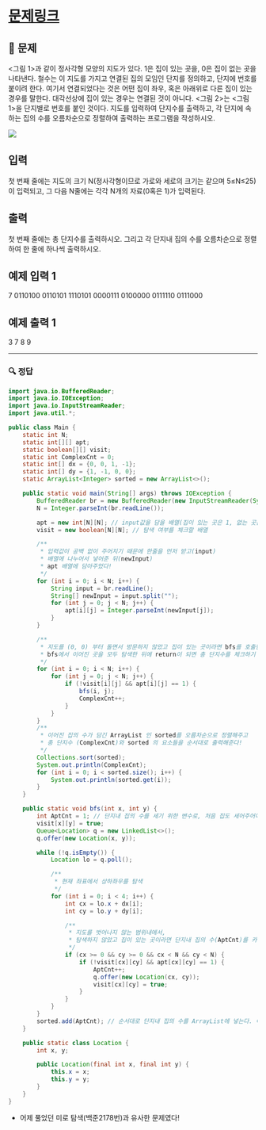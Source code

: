 # [문제링크](https://www.acmicpc.net/problem/2667)

## 📝 문제

<그림 1>과 같이 정사각형 모양의 지도가 있다. 1은 집이 있는 곳을, 0은 집이 없는 곳을 나타낸다. 철수는 이 지도를 가지고 연결된 집의 모임인 단지를 정의하고, 단지에 번호를 붙이려 한다. 여기서 연결되었다는 것은 어떤 집이 좌우, 혹은 아래위로 다른 집이 있는 경우를 말한다. 대각선상에 집이 있는 경우는 연결된 것이 아니다. <그림 2>는 <그림 1>을 단지별로 번호를 붙인 것이다. 지도를 입력하여 단지수를 출력하고, 각 단지에 속하는 집의 수를 오름차순으로 정렬하여 출력하는 프로그램을 작성하시오.

![](https://www.acmicpc.net/upload/images/ITVH9w1Gf6eCRdThfkegBUSOKd.png)

## 입력

첫 번째 줄에는 지도의 크기 N(정사각형이므로 가로와 세로의 크기는 같으며 5≤N≤25)이 입력되고, 그 다음 N줄에는 각각 N개의 자료(0혹은 1)가 입력된다.

## 출력

첫 번째 줄에는 총 단지수를 출력하시오. 그리고 각 단지내 집의 수를 오름차순으로 정렬하여 한 줄에 하나씩 출력하시오.

## 예제 입력 1 

7
0110100
0110101
1110101
0000111
0100000
0111110
0111000

## 예제 출력 1

3
7
8
9


---

### 🔍 정답

```java
import java.io.BufferedReader;
import java.io.IOException;
import java.io.InputStreamReader;
import java.util.*;

public class Main {
    static int N;
    static int[][] apt;
    static boolean[][] visit;
    static int ComplexCnt = 0;
    static int[] dx = {0, 0, 1, -1};
    static int[] dy = {1, -1, 0, 0};
    static ArrayList<Integer> sorted = new ArrayList<>();

    public static void main(String[] args) throws IOException {
        BufferedReader br = new BufferedReader(new InputStreamReader(System.in));
        N = Integer.parseInt(br.readLine());

        apt = new int[N][N]; // input값을 담을 배열(집이 있는 곳은 1, 없는 곳은 0)
        visit = new boolean[N][N]; // 탐색 여부를 체크할 배열

        /**
         * 입력값이 공백 없이 주어지기 때문에 한줄을 먼저 받고(input)
         * 배열에 나누어서 넣어준 뒤(newInput)
         * apt 배열에 담아주었다!
         */
        for (int i = 0; i < N; i++) {
            String input = br.readLine();
            String[] newInput = input.split("");
            for (int j = 0; j < N; j++) {
                apt[i][j] = Integer.parseInt(newInput[j]);
            }
        }

        /**
         * 지도를 (0, 0) 부터 돌면서 방문하지 않았고 집이 있는 곳이라면 bfs를 호출한다.
         * bfs에서 이어진 곳을 모두 탐색한 뒤에 return이 되면 총 단지수를 체크하기 위한 ComplexCnt를 늘려준다!
         */
        for (int i = 0; i < N; i++) {
            for (int j = 0; j < N; j++) {
                if (!visit[i][j] && apt[i][j] == 1) {
                    bfs(i, j);
                    ComplexCnt++;
                }
            }
        }
        /**
         * 이어진 집의 수가 담긴 ArrayList 인 sorted를 오름차순으로 정렬해주고
         * 총 단지수 (ComplexCnt)와 sorted 의 요소들을 순서대로 출력해준다!
         */
        Collections.sort(sorted);
        System.out.println(ComplexCnt);
        for (int i = 0; i < sorted.size(); i++) {
            System.out.println(sorted.get(i));
        }
    }

    public static void bfs(int x, int y) {
        int AptCnt = 1; // 단지내 집의 수를 세기 위한 변수로, 처음 집도 세어주어야 하기 때문에 1로 시작한다.
        visit[x][y] = true;
        Queue<Location> q = new LinkedList<>();
        q.offer(new Location(x, y));

        while (!q.isEmpty()) {
            Location lo = q.poll();

            /**
             * 현재 좌표에서 상하좌우를 탐색
             */
            for (int i = 0; i < 4; i++) {
                int cx = lo.x + dx[i];
                int cy = lo.y + dy[i];

                /**
                 * 지도를 벗어나지 않는 범위내에서,
                 * 탐색하지 않았고 집이 있는 곳이라면 단지내 집의 수(AptCnt)를 카운팅 해주고 좌표를 큐에 넣어서 그 주변도 탐색한다.
                 */
                if (cx >= 0 && cy >= 0 && cx < N && cy < N) {
                    if (!visit[cx][cy] && apt[cx][cy] == 1) {
                        AptCnt++;
                        q.offer(new Location(cx, cy));
                        visit[cx][cy] = true;
                    }
                }
            }
        }
        sorted.add(AptCnt); // 순서대로 단지내 집의 수를 ArrayList에 넣는다. 이후에 정렬해서 쓸 것!
    }

    public static class Location {
        int x, y;

        public Location(final int x, final int y) {
            this.x = x;
            this.y = y;
        }
    }
}
```
- 어제 풀었던 미로 탐색(백준2178번)과 유사한 문제였다!